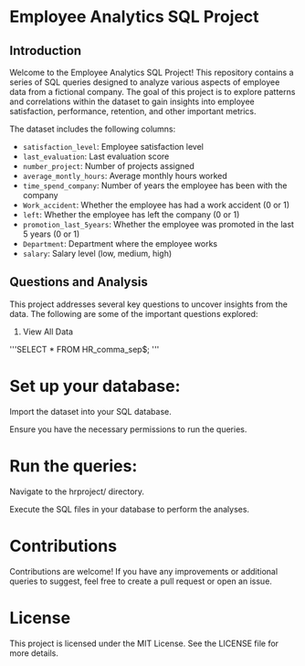 # Employee Analytics SQL Project

## Introduction

Welcome to the Employee Analytics SQL Project! This repository contains a series of SQL queries designed to analyze various aspects of employee data from a fictional company. The goal of this project is to explore patterns and correlations within the dataset to gain insights into employee satisfaction, performance, retention, and other important metrics.

The dataset includes the following columns:
- `satisfaction_level`: Employee satisfaction level
- `last_evaluation`: Last evaluation score
- `number_project`: Number of projects assigned
- `average_montly_hours`: Average monthly hours worked
- `time_spend_company`: Number of years the employee has been with the company
- `Work_accident`: Whether the employee has had a work accident (0 or 1)
- `left`: Whether the employee has left the company (0 or 1)
- `promotion_last_5years`: Whether the employee was promoted in the last 5 years (0 or 1)
- `Department`: Department where the employee works
- `salary`: Salary level (low, medium, high)

## Questions and Analysis

This project addresses several key questions to uncover insights from the data. The following are some of the important questions explored:

1.  View All Data

   '''SELECT * FROM HR_comma_sep$;
   '''

# Set up your database:
Import the dataset into your SQL database.

Ensure you have the necessary permissions to run the queries.

# Run the queries:
Navigate to the hrproject/ directory.

Execute the SQL files in your database to perform the analyses.

# Contributions
Contributions are welcome! If you have any improvements or additional queries to suggest, feel free to create a pull request or open an issue.

# License
This project is licensed under the MIT License. See the LICENSE file for more details.




